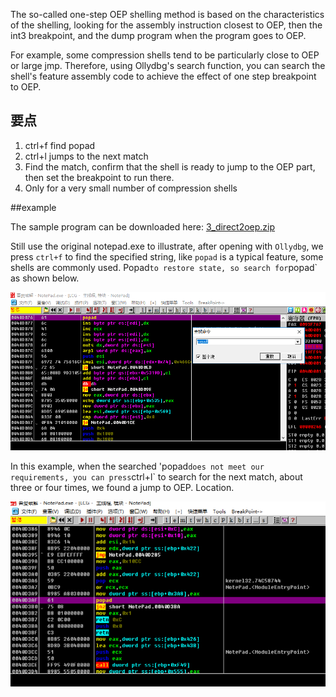 The so-called one-step OEP shelling method is based on the characteristics of the shelling, looking for the assembly instruction closest to OEP, then the int3 breakpoint, and the dump program when the program goes to OEP.


For example, some compression shells tend to be particularly close to OEP or large jmp. Therefore, using Ollydbg&#39;s search function, you can search the shell&#39;s feature assembly code to achieve the effect of one step breakpoint to OEP.


## 要点


1. ctrl+f find popad
2. ctrl+l jumps to the next match
3. Find the match, confirm that the shell is ready to jump to the OEP part, then set the breakpoint to run there.
4. Only for a very small number of compression shells


##example


The sample program can be downloaded here: [3_direct2oep.zip](https://github.com/ctf-wiki/ctf-challenges/blob/master/reverse/unpack/example/3_direct2oep.zip)


Still use the original notepad.exe to illustrate, after opening with `Ollydbg`, we press `ctrl+f` to find the specified string, like `popad` is a typical feature, some shells are commonly used. Popad` to restore state, so search for `popad` as shown below.


![direct2oep_01.png](./figure/direct2oep_01.png)



In this example, when the searched &#39;popad` does not meet our requirements, you can press `ctrl+l` to search for the next match, about three or four times, we found a jump to OEP. Location.


![direct2oep_02.png](./figure/direct2oep_02.png)

